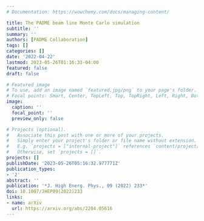 ```yaml
---
# Documentation: https://wowchemy.com/docs/managing-content/

title: The PADME beam line Monte Carlo simulation
subtitle: ''
summary: ''
authors: [PADME Collaboration]
tags: []
categories: []
date: '2022-04-22'
lastmod: 2023-05-26T01:16:33-04:00
featured: false
draft: false

# Featured image
# To use, add an image named `featured.jpg/png` to your page's folder.
# Focal points: Smart, Center, TopLeft, Top, TopRight, Left, Right, BottomLeft, Bottom, BottomRight.
image:
  caption: ''
  focal_point: ''
  preview_only: false

# Projects (optional).
#   Associate this post with one or more of your projects.
#   Simply enter your project's folder or file name without extension.
#   E.g. `projects = ["internal-project"]` references `content/project/deep-learning/index.md`.
#   Otherwise, set `projects = []`.
projects: []
publishDate: '2023-05-26T05:16:32.977771Z'
publication_types:
- '2'
abstract: ''
publication: '*J. High Energ. Phys., 09 (2022) 233*'
doi: 10.1007/JHEP09(2022)233
links:
- name: arXiv
  url: https://arxiv.org/abs/2204.05616
---
```

